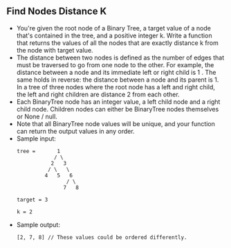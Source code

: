 ## Find Nodes Distance K

- You're given the root node of a Binary Tree, a target value of a node that's contained in the tree, and a positive integer k. Write a function that returns the values of all the nodes that are exactly distance k from the node with target value.
- The distance between two nodes is defined as the number of edges that must be traversed to go from one node to the other. For example, the distance between a node and its immediate left or right child is 1 . The same holds in reverse: the distance between a node and its parent is 1. In a tree of three nodes where the root node has a left and right child, the left and right children are distance 2 from each other.
- Each BinaryTree node has an integer value, a left child node and a right child node. Children nodes can either be BinaryTree nodes themselves or None / null.
- Note that all BinaryTree node values will be unique, and your function can return the output values in any order.
- Sample input:
    ~~~
    tree =       1
                / \
               2   3
              / \   \
             4   5   6
                    / \
                   7   8
    
    target = 3
    
    k = 2
    ~~~
- Sample output:
    ~~~
    [2, 7, 8] // These values could be ordered differently.
    ~~~